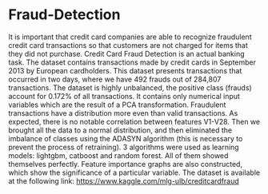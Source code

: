 # Fraud-Detection
It is important that credit card companies are able to recognize fraudulent credit card transactions so that customers are not charged for items that they did not purchase.
Credit Card Fraud Detection is an actual banking task. 
The dataset contains transactions made by credit cards in September 2013 by European cardholders.
This dataset presents transactions that occurred in two days, where we have 492 frauds out of 284,807 transactions. The dataset is highly unbalanced, the positive class (frauds) account for 0.172% of all transactions.
It contains only numerical input variables which are the result of a PCA transformation.
Fraudulent transactions have a distribution more even than valid transactions.
As expected, there is no notable correlation between features V1-V28.
Then we brought all the data to a normal distribution, and then eliminated the imbalance of classes using the ADASYN algorithm (this is necessary to prevent the process of retraining). 3 algorithms were used as learning models: lightgbm, catboost and random forest. All of them showed themselves perfectly. Feature importance graphs are also constructed, which show the significance of a particular variable.
The dataset is available at the following link: https://www.kaggle.com/mlg-ulb/creditcardfraud
